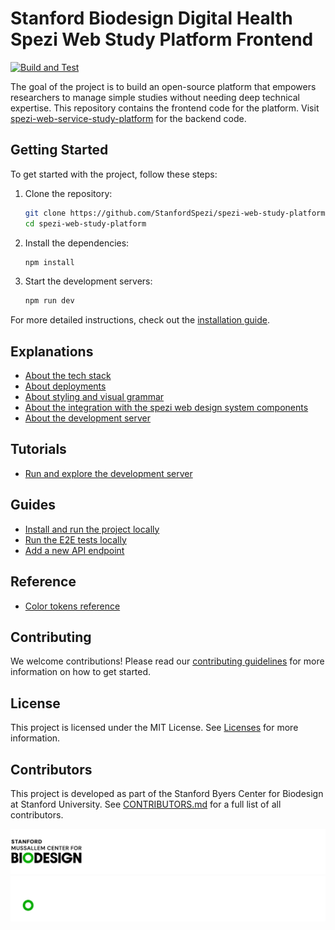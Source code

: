 <!--

This source file is part of the Stanford Biodesign Digital Health Spezi Web Study Platform open-source project

SPDX-FileCopyrightText: 2025 Stanford University and the project authors (see CONTRIBUTORS.md)

SPDX-License-Identifier: MIT

-->

# Stanford Biodesign Digital Health Spezi Web Study Platform Frontend

[![Build and Test](https://github.com/StanfordSpezi/spezi-web-study-platform/actions/workflows/build-and-test.yml/badge.svg)](https://github.com/StanfordSpezi/spezi-web-study-platform/actions/workflows/build-and-test.yml)

The goal of the project is to build an open-source platform that empowers researchers to manage simple studies without needing deep technical expertise. This repository contains the frontend code for the platform. Visit [spezi-web-service-study-platform](https://github.com/StanfordSpezi/spezi-web-service-study-platform) for the backend code.

## Getting Started

To get started with the project, follow these steps:

1. Clone the repository:
   ```bash
   git clone https://github.com/StanfordSpezi/spezi-web-study-platform.git
   cd spezi-web-study-platform
   ```
2. Install the dependencies:
   ```bash
   npm install
   ```
3. Start the development servers:
   ```bash
   npm run dev
   ```

For more detailed instructions, check out the [installation guide](docs/guides/installation.md).

## Explanations

- [About the tech stack](docs/explanations/tech-stack.md)
- [About deployments](docs/explanations/deployment.md)
- [About styling and visual grammar](docs/explanations/styling.md)
- [About the integration with the spezi web design system components](docs/explanations/design-system-components.md)
- [About the development server](docs/explanations/development-server.md)

## Tutorials

- [Run and explore the development server](docs/tutorials/development-server.md)

## Guides

- [Install and run the project locally](docs/guides/installation.md)
- [Run the E2E tests locally](docs/guides/e2e-testing-local.md)
- [Add a new API endpoint](docs/guides/add-api-endpoint.md)

## Reference

- [Color tokens reference](docs/reference/color-tokens.md)

## Contributing

We welcome contributions! Please read our [contributing guidelines](https://github.com/StanfordSpezi/.github/blob/main/CONTRIBUTING.md) for more information on how to get started.

## License

This project is licensed under the MIT License. See [Licenses](https://github.com/StanfordSpezi/spezi-web-study-platform/tree/main/LICENSES) for more information.

## Contributors

This project is developed as part of the Stanford Byers Center for Biodesign at Stanford University.
See [CONTRIBUTORS.md](https://github.com/StanfordSpezi/spezi-web-study-platform/tree/main/CONTRIBUTORS.md) for a full list of all contributors.

![Stanford Byers Center for Biodesign Logo](https://raw.githubusercontent.com/StanfordBDHG/.github/main/assets/biodesign-footer-light.png#gh-light-mode-only)
![Stanford Byers Center for Biodesign Logo](https://raw.githubusercontent.com/StanfordBDHG/.github/main/assets/biodesign-footer-dark.png#gh-dark-mode-only)
